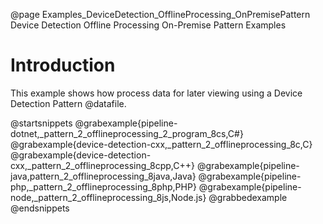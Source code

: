 @page Examples_DeviceDetection_OfflineProcessing_OnPremisePattern Device Detection Offline Processing On-Premise Pattern Examples

# Introduction

This example shows how process data for later viewing using a Device Detection Pattern @datafile.

@startsnippets
@grabexample{pipeline-dotnet,_pattern_2_offlineprocessing_2_program_8cs,C#}
@grabexample{device-detection-cxx,_pattern_2_offlineprocessing_8c,C}
@grabexample{device-detection-cxx,_pattern_2_offlineprocessing_8cpp,C++}
@grabexample{pipeline-java,pattern_2_offlineprocessing_8java,Java}
@grabexample{pipeline-php,_pattern_2_offlineprocessing_8php,PHP}
@grabexample{pipeline-node,_pattern_2_offlineprocessing_8js,Node.js}
@grabbedexample
@endsnippets
